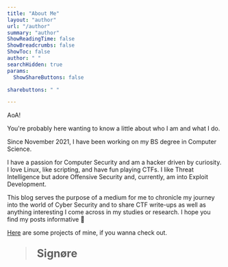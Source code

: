 ```yaml
---
title: "About Me"
layout: "author"
url: "/author"
summary: "author"
ShowReadingTime: false
ShowBreadcrumbs: false
ShowToc: false
author: " "
searchHidden: true
params:
  ShowShareButtons: false

sharebuttons: " "

---
```


AoA!

You're probably here wanting to know a little about who I am and what I do.

Since November 2021, I have been working on my BS degree in Computer Science.

I have a passion for Computer Security and am a hacker driven by curiosity. I love Linux, like scripting, and have fun playing CTFs. I like Threat Intelligence but adore Offensive Security and, currently, am into Exploit Development.

This blog serves the purpose of a medium for me to chronicle my journey into the world of Cyber Security and to share CTF write-ups as well as anything interesting I come across in my studies or research. I hope you find my posts informative :slightly_smiling_face:

[Here](../projects) are some projects of mine, if you wanna check out.

<div class="hero-container">
    <div class="environment"></div>
    <span style="font-size: 25px; font-weight: 700" class="hero glitch layers" data-text="Signøre">
        <blockquote>
        <span>Signøre</span>
        </blockquote>
    </span>
</div>
